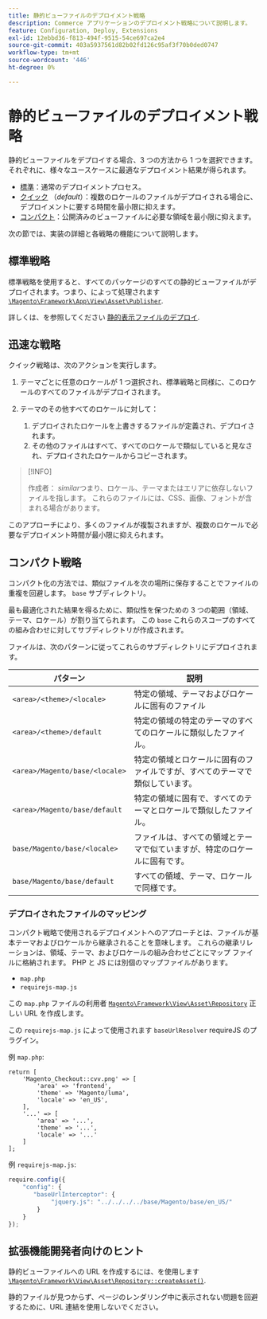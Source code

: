 ```yaml
---
title: 静的ビューファイルのデプロイメント戦略
description: Commerce アプリケーションのデプロイメント戦略について説明します。
feature: Configuration, Deploy, Extensions
exl-id: 12ebbd36-f813-494f-9515-54ce697ca2e4
source-git-commit: 403a5937561d82b02fd126c95af3f70b0ded0747
workflow-type: tm+mt
source-wordcount: '446'
ht-degree: 0%

---
```


# 静的ビューファイルのデプロイメント戦略

静的ビューファイルをデプロイする場合、3 つの方法から 1 つを選択できます。 それぞれに、様々なユースケースに最適なデプロイメント結果が得られます。

- [標準](#standard-strategy)：通常のデプロイメントプロセス。
- [クイック](#quick-strategy) （_default_）：複数のロケールのファイルがデプロイされる場合に、デプロイメントに要する時間を最小限に抑えます。
- [コンパクト](#compact-strategy)：公開済みのビューファイルに必要な領域を最小限に抑えます。

次の節では、実装の詳細と各戦略の機能について説明します。

## 標準戦略

標準戦略を使用すると、すべてのパッケージのすべての静的ビューファイルがデプロイされます。つまり、によって処理されます [`\Magento\Framework\App\View\Asset\Publisher`](https://github.com/magento/magento2/blob/2.4/lib/internal/Magento/Framework/App/View/Asset/Publisher.php).

詳しくは、を参照してください [静的表示ファイルのデプロイ](../cli/static-view-file-deployment.md).

## 迅速な戦略

クイック戦略は、次のアクションを実行します。

1. テーマごとに任意のロケールが 1 つ選択され、標準戦略と同様に、このロケールのすべてのファイルがデプロイされます。
1. テーマのその他すべてのロケールに対して：

   1. デプロイされたロケールを上書きするファイルが定義され、デプロイされます。
   1. その他のファイルはすべて、すべてのロケールで類似していると見なされ、デプロイされたロケールからコピーされます。

>[!INFO]
>
>作成者： _similar_&#x200B;つまり、ロケール、テーマまたはエリアに依存しないファイルを指します。 これらのファイルには、CSS、画像、フォントが含まれる場合があります。

このアプローチにより、多くのファイルが複製されますが、複数のロケールで必要なデプロイメント時間が最小限に抑えられます。

## コンパクト戦略

コンパクト化の方法では、類似ファイルを次の場所に保存することでファイルの重複を回避します。 `base` サブディレクトリ。

最も最適化された結果を得るために、類似性を保つための 3 つの範囲（領域、テーマ、ロケール）が割り当てられます。 この `base` これらのスコープのすべての組み合わせに対してサブディレクトリが作成されます。

ファイルは、次のパターンに従ってこれらのサブディレクトリにデプロイされます。

| パターン | 説明 |
| ------- | ----------- |
| `<area>/<theme>/<locale>` | 特定の領域、テーマおよびロケールに固有のファイル |
| `<area>/<theme>/default` | 特定の領域の特定のテーマのすべてのロケールに類似したファイル。 |
| `<area>/Magento/base/<locale>` | 特定の領域とロケールに固有のファイルですが、すべてのテーマで類似しています。 |
| `<area>/Magento/base/default` | 特定の領域に固有で、すべてのテーマとロケールで類似したファイル。 |
| `base/Magento/base/<locale>` | ファイルは、すべての領域とテーマで似ていますが、特定のロケールに固有です。 |
| `base/Magento/base/default` | すべての領域、テーマ、ロケールで同様です。 |

### デプロイされたファイルのマッピング

コンパクト戦略で使用されるデプロイメントへのアプローチとは、ファイルが基本テーマおよびロケールから継承されることを意味します。 これらの継承リレーションは、領域、テーマ、およびロケールの組み合わせごとにマップ ファイルに格納されます。 PHP と JS には別個のマップファイルがあります。

- `map.php`
- `requirejs-map.js`

この `map.php` ファイルの利用者 [`Magento\Framework\View\Asset\Repository`](https://github.com/magento/magento2/blob/2.4/lib/internal/Magento/Framework/View/Asset/Repository.php) 正しい URL を作成します。

この `requirejs-map.js` によって使用されます `baseUrlResolver` requireJS のプラグイン。

例 `map.php`:

```php?start_inline=1
return [
    'Magento_Checkout::cvv.png' => [
        'area' => 'frontend',
        'theme' => 'Magento/luma',
        'locale' => 'en_US',
    ],
    '...' => [
        'area' => '...',
        'theme' => '...',
        'locale' => '...'
    ]
];
```

例 `requirejs-map.js`:

```js
require.config({
    "config": {
       "baseUrlInterceptor": {
            "jquery.js": "../../../../base/Magento/base/en_US/"
        }
    }
});
```

## 拡張機能開発者向けのヒント

静的ビューファイルへの URL を作成するには、を使用します [`\Magento\Framework\View\Asset\Repository::createAsset()`](https://github.com/magento/magento2/blob/2.4/lib/internal/Magento/Framework/View/Asset/Repository.php#L211-L244).

静的ファイルが見つからず、ページのレンダリング中に表示されない問題を回避するために、URL 連結を使用しないでください。
